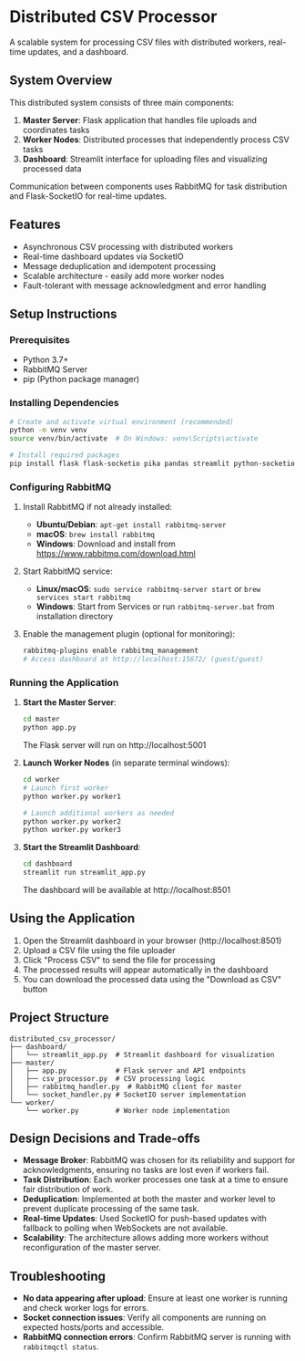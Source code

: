 # Distributed CSV Processor

A scalable system for processing CSV files with distributed workers, real-time updates, and a dashboard.

## System Overview

This distributed system consists of three main components:

1. **Master Server**: Flask application that handles file uploads and coordinates tasks
2. **Worker Nodes**: Distributed processes that independently process CSV tasks
3. **Dashboard**: Streamlit interface for uploading files and visualizing processed data

Communication between components uses RabbitMQ for task distribution and Flask-SocketIO for real-time updates.

## Features

- Asynchronous CSV processing with distributed workers
- Real-time dashboard updates via SocketIO
- Message deduplication and idempotent processing
- Scalable architecture - easily add more worker nodes
- Fault-tolerant with message acknowledgment and error handling

## Setup Instructions

### Prerequisites

- Python 3.7+
- RabbitMQ Server
- pip (Python package manager)

### Installing Dependencies

```bash
# Create and activate virtual environment (recommended)
python -m venv venv
source venv/bin/activate  # On Windows: venv\Scripts\activate

# Install required packages
pip install flask flask-socketio pika pandas streamlit python-socketio eventlet
```

### Configuring RabbitMQ

1. Install RabbitMQ if not already installed:
   - **Ubuntu/Debian**: `apt-get install rabbitmq-server`
   - **macOS**: `brew install rabbitmq`
   - **Windows**: Download and install from https://www.rabbitmq.com/download.html

2. Start RabbitMQ service:
   - **Linux/macOS**: `sudo service rabbitmq-server start` or `brew services start rabbitmq`
   - **Windows**: Start from Services or run `rabbitmq-server.bat` from installation directory

3. Enable the management plugin (optional for monitoring):
   ```bash
   rabbitmq-plugins enable rabbitmq_management
   # Access dashboard at http://localhost:15672/ (guest/guest)
   ```

### Running the Application

1. **Start the Master Server**:
   ```bash
   cd master
   python app.py
   ```
   The Flask server will run on http://localhost:5001

2. **Launch Worker Nodes** (in separate terminal windows):
   ```bash
   cd worker
   # Launch first worker
   python worker.py worker1
   
   # Launch additional workers as needed
   python worker.py worker2
   python worker.py worker3
   ```

3. **Start the Streamlit Dashboard**:
   ```bash
   cd dashboard
   streamlit run streamlit_app.py
   ```
   The dashboard will be available at http://localhost:8501

## Using the Application

1. Open the Streamlit dashboard in your browser (http://localhost:8501)
2. Upload a CSV file using the file uploader
3. Click "Process CSV" to send the file for processing
4. The processed results will appear automatically in the dashboard
5. You can download the processed data using the "Download as CSV" button

## Project Structure

```
distributed_csv_processor/
├── dashboard/
│   └── streamlit_app.py  # Streamlit dashboard for visualization
├── master/
│   ├── app.py            # Flask server and API endpoints
│   ├── csv_processor.py  # CSV processing logic
│   ├── rabbitmq_handler.py  # RabbitMQ client for master
│   └── socket_handler.py # SocketIO server implementation
└── worker/
    └── worker.py         # Worker node implementation
```

## Design Decisions and Trade-offs

- **Message Broker**: RabbitMQ was chosen for its reliability and support for acknowledgments, ensuring no tasks are lost even if workers fail.
- **Task Distribution**: Each worker processes one task at a time to ensure fair distribution of work.
- **Deduplication**: Implemented at both the master and worker level to prevent duplicate processing of the same task.
- **Real-time Updates**: Used SocketIO for push-based updates with fallback to polling when WebSockets are not available.
- **Scalability**: The architecture allows adding more workers without reconfiguration of the master server.

## Troubleshooting

- **No data appearing after upload**: Ensure at least one worker is running and check worker logs for errors.
- **Socket connection issues**: Verify all components are running on expected hosts/ports and accessible.
- **RabbitMQ connection errors**: Confirm RabbitMQ server is running with `rabbitmqctl status`.
